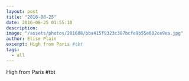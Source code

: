 ```yaml
---
layout: post
title: "2016-08-25"
date: 2016-08-25 01:55:10
description: 
image: "/assets/photos/201608/bba415f9323c387bcfe9b55e602ce9ea.jpg"
author: Elise Plain
excerpt: High from Paris #tbt
tags: 
  - all
---
```


High from Paris #tbt
<p></p>
